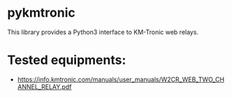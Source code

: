 # pykmtronic

This library provides a Python3 interface to KM-Tronic web relays.

# Tested equipments:

- https://info.kmtronic.com/manuals/user_manuals/W2CR_WEB_TWO_CHANNEL_RELAY.pdf
